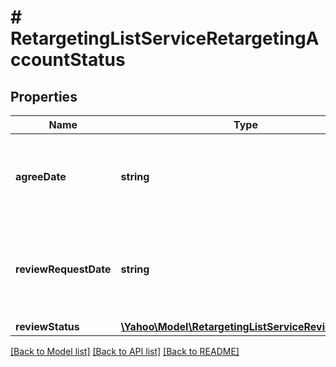 # # RetargetingListServiceRetargetingAccountStatus

## Properties

Name | Type | Description | Notes
------------ | ------------- | ------------- | -------------
**agreeDate** | **string** | &lt;div lang&#x3D;\&quot;ja\&quot;&gt;規約同意日です。&lt;br&gt;※YYYYMMDD形式です。&lt;/div&gt;&lt;div lang&#x3D;\&quot;en\&quot;&gt;Agreement date.&lt;br&gt;*In YYYYMMDD format.&lt;/div&gt; | [optional] 
**reviewRequestDate** | **string** | &lt;div lang&#x3D;\&quot;ja\&quot;&gt;再審査依頼日です。&lt;br&gt;※YYYYMMDD形式です。&lt;/div&gt;&lt;div lang&#x3D;\&quot;en\&quot;&gt;Re-examination review request date.&lt;br&gt;*In YYYYMMDD format.&lt;/div&gt; | [optional] 
**reviewStatus** | [**\Yahoo\Model\RetargetingListServiceReviewStatus**](RetargetingListServiceReviewStatus.md) |  | [optional] 

[[Back to Model list]](../../README.md#documentation-for-models) [[Back to API list]](../../README.md#documentation-for-api-endpoints) [[Back to README]](../../README.md)


